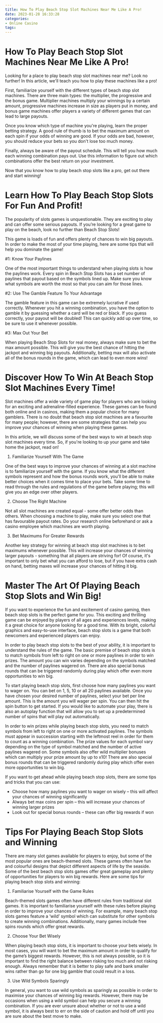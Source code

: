 ```yaml
---
title: How To Play Beach Stop Slot Machines Near Me Like A Pro!
date: 2023-01-28 16:33:28
categories:
- Online Casino
tags:
---
```



#  How To Play Beach Stop Slot Machines Near Me Like A Pro!

Looking for a place to play beach stop slot machines near me? Look no further! In this article, we'll teach you how to play these machines like a pro!

First, familiarize yourself with the different types of beach stop slot machines. There are three main types: the multiplier, the progressive and the bonus game. Multiplier machines multiply your winnings by a certain amount, progressive machines increase in size as players put in money, and bonus game machines offer players a variety of different games that can lead to large payouts.

Once you know which type of machine you're playing, learn the proper betting strategy. A good rule of thumb is to bet the maximum amount on each spin if your odds of winning are good. If your odds are bad, however, you should reduce your bets so you don't lose too much money.

Finally, always be aware of the payout schedule. This will tell you how much each winning combination pays out. Use this information to figure out which combinations offer the best return on your investment.

Now that you know how to play beach stop slots like a pro, get out there and start winning!

#  Learn How To Play Beach Stop Slots For Fun And Profit!

The popularity of slots games is unquestionable. They are exciting to play and can offer some serious payouts. If you’re looking for a great game to play on the beach, look no further than Beach Stop Slots!

This game is loads of fun and offers plenty of chances to win big payouts. In order to make the most of your time playing, here are some tips that will help you dominate the game!

#1: Know Your Paylines

One of the most important things to understand when playing slots is how the paylines work. Every spin in Beach Stop Slots has a set number of paylines that payout based on the symbols lined up. Make sure you know what symbols are worth the most so that you can aim for those lines.

#2: Use The Gamble Feature To Your Advantage

The gamble feature in this game can be extremely lucrative if used correctly. Whenever you hit a winning combination, you have the option to gamble it by guessing whether a card will be red or black. If you guess correctly, your payout will be doubled! This can quickly add up over time, so be sure to use it whenever possible.

#3: Max Out Your Bet

When playing Beach Stop Slots for real money, always make sure to bet the max amount possible. This will give you the best chance of hitting the jackpot and winning big payouts. Additionally, betting max will also activate all of the bonus rounds in the game, which can lead to even more wins!

#  Discover How To Win At Beach Stop Slot Machines Every Time!

Slot machines offer a wide variety of game play for players who are looking for an exciting and adrenaline-filled experience. These games can be found both online and in casinos, making them a popular choice for many gamblers. There is no doubt that beach stop slot machines are a favourite for many people; however, there are some strategies that can help you improve your chances of winning when playing these games.

In this article, we will discuss some of the best ways to win at beach stop slot machines every time. So, if you're looking to up your game and take home the jackpot, read on!

1) Familiarize Yourself With The Game

One of the best ways to improve your chances of winning at a slot machine is to familiarize yourself with the game. If you know what the different symbols represent and how the bonus rounds work, you'll be able to make better choices when it comes time to place your bets. Take some time to read through the rules and regulations of the game before playing; this will give you an edge over other players.

2) Choose The Right Machine

Not all slot machines are created equal - some offer better odds than others. When choosing a machine to play, make sure you select one that has favourable payout rates. Do your research online beforehand or ask a casino employee which machines are worth playing.

3) Bet Maximums For Greater Rewards

Another key strategy for winning at beach stop slot machines is to bet maximums whenever possible. This will increase your chances of winning larger payouts - something that all players are striving for! Of course, it's important to only bet what you can afford to lose, but if you have extra cash on hand, betting maxes will increase your chances of hitting it big.

#  Master The Art Of Playing Beach Stop Slots and Win Big!

If you want to experience the fun and excitement of casino gaming, then beach stop slots is the perfect game for you. This exciting and thrilling game can be enjoyed by players of all ages and experiences levels, making it a great choice for anyone looking for a good time. With its bright, colorful graphics and easy-to-use interface, beach stop slots is a game that both newcomers and experienced players can enjoy.

In order to play beach stop slots to the best of your ability, it is important to understand the rules of the game. The basic premise of beach stop slots is to match symbols from left to right on one or more paylines in order to win prizes. The amount you can win varies depending on the symbols matched and the number of paylines wagered on. There are also special bonus rounds that can be triggered randomly during play which offer even more opportunities to win big.

To start playing beach stop slots, first choose how many paylines you want to wager on. You can bet on 1, 5, 10 or all 20 paylines available. Once you have chosen your desired number of paylines, select your bet per line amount. This is the amount you will wager per spin. You can then hit the spin button to get started. If you would like to automate your play, there is also an autoplay function that will allow you to set up a predetermined number of spins that will play out automatically.

In order to win prizes while playing beach stop slots, you need to match symbols from left to right on one or more activated paylines. The symbols must appear in succession starting with the leftmost reel in order for them to count as a winning combination. The prize values for each symbol vary depending on the type of symbol matched and the number of active paylines wagered on. Some symbols also offer wild multiplier bonuses which can multiply your prize amount by up to x10! There are also special bonus rounds that can be triggered randomly during play which offer even more opportunities to win big.

If you want to get ahead while playing beach stop slots, there are some tips and tricks that you can use:

- Choose how many paylines you want to wager on wisely – this will affect your chances of winning significantly
- Always bet max coins per spin – this will increase your chances of winning larger prizes
- Look out for special bonus rounds – these can offer big rewards if won

#  Tips For Playing Beach Stop Slots and Winning

There are many slot games available for players to enjoy, but some of the most popular ones are beach-themed slots. These games often have fun and colourful designs that depict different aspects of life by the seaside. Some of the best beach stop slots games offer great gameplay and plenty of opportunities for players to win big rewards. Here are some tips for playing beach stop slots and winning:

1. Familiarise Yourself with the Game Rules

Beach-themed slots games often have different rules from traditional slot games. It is important to familiarise yourself with these rules before playing in order to improve your chances of winning. For example, many beach stop slots games feature a ‘wild’ symbol which can substitute for other symbols to create winning combinations. Additionally, many games include free spins rounds which offer great rewards.

2. Choose Your Bet Wisely

When playing beach stop slots, it is important to choose your bets wisely. In most cases, you will want to bet the maximum amount in order to qualify for the game’s biggest rewards. However, this is not always possible, so it is important to find the right balance between risking too much and not risking enough. Always remember that it is better to play safe and bank smaller wins rather than go for one big gamble that could result in a loss.

3. Use Wild Symbols Sparingly

In general, you want to use wild symbols as sparingly as possible in order to maximise your chances of winning big rewards. However, there may be occasions when using a wild symbol can help you secure a winning combination. If you are ever unsure about whether or not to use a wild symbol, it is always best to err on the side of caution and hold off until you are sure about the best move to make.